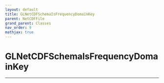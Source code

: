 ```yaml
---
layout: default
title: GLNetCDFSchemaIsFrequencyDomainKey
parent: NetCDFFile
grand_parent: Classes
nav_order: 9
mathjax: true
---
```


#  GLNetCDFSchemaIsFrequencyDomainKey




---

